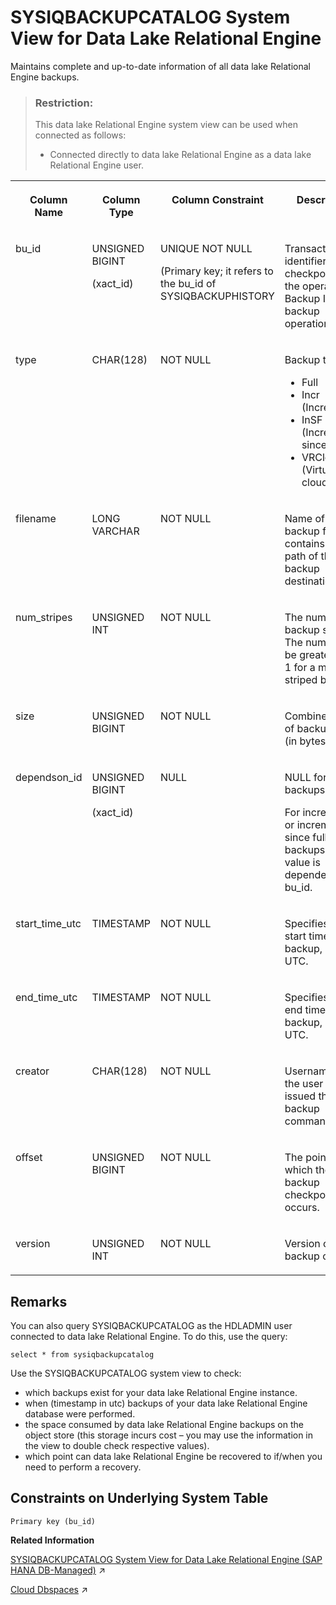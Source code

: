 <!-- loio67c5105be86d4e919887c93d9f34241e -->

# SYSIQBACKUPCATALOG System View for Data Lake Relational Engine

Maintains complete and up-to-date information of all data lake Relational Engine backups.



> ### Restriction:  
> This data lake Relational Engine system view can be used when connected as follows:
> 
> -   Connected directly to data lake Relational Engine as a data lake Relational Engine user.




<table>
<tr>
<th valign="top">

Column Name



</th>
<th valign="top">

Column Type



</th>
<th valign="top">

Column Constraint



</th>
<th valign="top">

Description



</th>
</tr>
<tr>
<td valign="top">

bu\_id



</td>
<td valign="top">

UNSIGNED BIGINT

\(xact\_id\)



</td>
<td valign="top">

UNIQUE NOT NULL

\(Primary key; it refers to the bu\_id of SYSIQBACKUPHISTORY



</td>
<td valign="top">

Transaction identifier of the checkpoint of the operation. Backup ID for backup operations.



</td>
</tr>
<tr>
<td valign="top">

type



</td>
<td valign="top">

CHAR\(128\)



</td>
<td valign="top">

NOT NULL



</td>
<td valign="top">

Backup type:

-   Full
-   Incr \(Incremental\)
-   InSF \(Incremental since full\)
-   VRCloud \(Virtual cloud\)



</td>
</tr>
<tr>
<td valign="top">

filename



</td>
<td valign="top">

LONG VARCHAR



</td>
<td valign="top">

NOT NULL



</td>
<td valign="top">

Name of the backup file – contains the full path of the backup destination.



</td>
</tr>
<tr>
<td valign="top">

num\_stripes



</td>
<td valign="top">

UNSIGNED INT



</td>
<td valign="top">

NOT NULL



</td>
<td valign="top">

The number of backup stripes. The number will be greater than 1 for a multi-striped backup.



</td>
</tr>
<tr>
<td valign="top">

size



</td>
<td valign="top">

UNSIGNED BIGINT



</td>
<td valign="top">

NOT NULL



</td>
<td valign="top">

Combined size of backup files \(in bytes\).



</td>
</tr>
<tr>
<td valign="top">

dependson\_id



</td>
<td valign="top">

UNSIGNED BIGINT

\(xact\_id\)



</td>
<td valign="top">

NULL



</td>
<td valign="top">

NULL for full backups.

For incremental or incremental since full backups, the value is dependent on bu\_id.



</td>
</tr>
<tr>
<td valign="top">

start\_time\_utc



</td>
<td valign="top">

TIMESTAMP



</td>
<td valign="top">

NOT NULL



</td>
<td valign="top">

Specifies the start time of the backup, given in UTC.



</td>
</tr>
<tr>
<td valign="top">

end\_time\_utc



</td>
<td valign="top">

TIMESTAMP



</td>
<td valign="top">

NOT NULL



</td>
<td valign="top">

Specifies the end time of the backup, given in UTC.



</td>
</tr>
<tr>
<td valign="top">

creator



</td>
<td valign="top">

CHAR\(128\)



</td>
<td valign="top">

NOT NULL



</td>
<td valign="top">

Username/ID of the user who issued the backup command.



</td>
</tr>
<tr>
<td valign="top">

offset



</td>
<td valign="top">

UNSIGNED BIGINT



</td>
<td valign="top">

NOT NULL



</td>
<td valign="top">

The point at which the data backup checkpoint occurs.



</td>
</tr>
<tr>
<td valign="top">

version



</td>
<td valign="top">

UNSIGNED INT



</td>
<td valign="top">

NOT NULL



</td>
<td valign="top">

Version of the backup catalog.



</td>
</tr>
</table>



<a name="loio67c5105be86d4e919887c93d9f34241e__SYSIQBACKUPCATALOG_remarks1"/>

## Remarks

You can also query SYSIQBACKUPCATALOG as the HDLADMIN user connected to data lake Relational Engine. To do this, use the query:

```
select * from sysiqbackupcatalog
```

Use the SYSIQBACKUPCATALOG system view to check:

-   which backups exist for your data lake Relational Engine instance.
-   when \(timestamp in utc\) backups of your data lake Relational Engine database were performed.
-   the space consumed by data lake Relational Engine backups on the object store \(this storage incurs cost – you may use the information in the view to double check respective values\).
-   which point can data lake Relational Engine be recovered to if/when you need to perform a recovery.



<a name="loio67c5105be86d4e919887c93d9f34241e__SYSIQBACKUPCATALOG_constraints"/>

## Constraints on Underlying System Table

```
Primary key (bu_id)
```

**Related Information**  


[SYSIQBACKUPCATALOG System View for Data Lake Relational Engine (SAP HANA DB-Managed)](https://help.sap.com/viewer/a898e08b84f21015969fa437e89860c8/2023_1_QRC/en-US/c24ea83905bc44a58a4a04e32863b8ea.html "Maintains complete and up-to-date information of all data lake Relational Engine backups.") :arrow_upper_right:

[Cloud Dbspaces](https://help.sap.com/viewer/a896c6a184f21015b5bcf4c7a967df07/2023_1_QRC/en-US/493eb818429e4996b3da4153192a9efa.html "Cloud dbspace is a new offering where the database engine stores a user dbspace in object storage solutions such as Microsoft Azure Blob Storage, AWS Simple Storage Service (S3), or Google Cloud Storage. In a cloud dbspace, database pages are physically stored as objects as opposed to regular file system blocks.") :arrow_upper_right:

